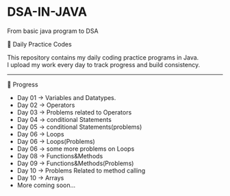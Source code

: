 # DSA-IN-JAVA
From basic java program to DSA

 🚀 Daily Practice Codes

This repository contains my daily coding practice programs in Java.  
I upload my work every day to track progress and build consistency.  

---

📅 Progress

- Day 01 → Variables and Datatypes.
- Day 02 → Operators
- Day 03 → Problems related to Operators
- Day 04 → conditional Statements
- Day 05 → conditional Statements(problems)
- Day 06 → Loops
- Day 06 → Loops(Problems)
- Day 06 → some more problems on Loops
- Day 08 → Functions&Methods
- Day 09 → Functions&Methods(Problems)
- Day 10 → Problems Related to method calling
- Day 10 → Arrays
- More coming soon...

